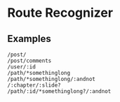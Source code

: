 # Route Recognizer

## Examples

	/post/
	/post/comments
	/user/:id
	/path/*somethinglong
	/path/*somethinglong/:andnot
	/:chapter/:slide?
	/path/:id/*somethinglong?/:andnot
